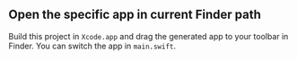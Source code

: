 ## Open the specific app in current Finder path
Build this project in `Xcode.app` and drag the generated app to your toolbar in Finder. You can switch the app in `main.swift`.